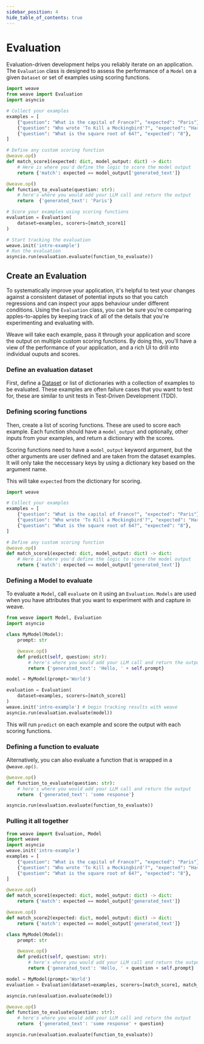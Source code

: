 ```yaml
---
sidebar_position: 4
hide_table_of_contents: true
---
```


# Evaluation

Evaluation-driven development helps you reliably iterate on an application. The `Evaluation` class is designed to assess the performance of a `Model` on a given `Dataset` or set of examples using scoring functions.

```python
import weave
from weave import Evaluation
import asyncio

# Collect your examples
examples = [
    {"question": "What is the capital of France?", "expected": "Paris"},
    {"question": "Who wrote 'To Kill a Mockingbird'?", "expected": "Harper Lee"},
    {"question": "What is the square root of 64?", "expected": "8"},
]

# Define any custom scoring function
@weave.op()
def match_score1(expected: dict, model_output: dict) -> dict:
    # Here is where you'd define the logic to score the model output
    return {'match': expected == model_output['generated_text']}

@weave.op()
def function_to_evaluate(question: str):
    # here's where you would add your LLM call and return the output
    return  {'generated_text': 'Paris'}

# Score your examples using scoring functions
evaluation = Evaluation(
    dataset=examples, scorers=[match_score1]
)

# Start tracking the evaluation
weave.init('intro-example')
# Run the evaluation
asyncio.run(evaluation.evaluate(function_to_evaluate))
```

## Create an Evaluation

To systematically improve your application, it's helpful to test your changes against a consistent dataset of potential inputs so that you catch regressions and can inspect your apps behaviour under different conditions. Using the `Evaluation` class, you can be sure you're comparing apples-to-apples by keeping track of all of the details that you're experimenting and evaluating with.

Weave will take each example, pass it through your application and score the output on multiple custom scoring functions. By doing this, you'll have a view of the performance of your application, and a rich UI to drill into individual ouputs and scores.

### Define an evaluation dataset

First, define a [Dataset](/guides/core-types/datasets) or list of dictionaries with a collection of examples to be evaluated. These examples are often failure cases that you want to test for, these are similar to unit tests in Test-Driven Development (TDD).

### Defining scoring functions

Then, create a list of scoring functions. These are used to score each example. Each function should have a `model_output` and optionally, other inputs from your examples, and return a dictionary with the scores.

Scoring functions need to have a `model_output` keyword argument, but the other arguments are user defined and are taken from the dataset examples. It will only take the neccessary keys by using a dictionary key based on the argument name.

This will take `expected` from the dictionary for scoring.

```python
import weave

# Collect your examples
examples = [
    {"question": "What is the capital of France?", "expected": "Paris"},
    {"question": "Who wrote 'To Kill a Mockingbird'?", "expected": "Harper Lee"},
    {"question": "What is the square root of 64?", "expected": "8"},
]

# Define any custom scoring function
@weave.op()
def match_score1(expected: dict, model_output: dict) -> dict:
    # Here is where you'd define the logic to score the model output
    return {'match': expected == model_output['generated_text']}
```

### Defining a Model to evaluate

To evaluate a `Model`, call `evaluate` on it using an `Evaluation`. `Models` are used when you have attributes that you want to experiment with and capture in weave.

```python
from weave import Model, Evaluation
import asyncio 

class MyModel(Model):
    prompt: str

    @weave.op()
    def predict(self, question: str):
        # here's where you would add your LLM call and return the output
        return {'generated_text': 'Hello, ' + self.prompt}

model = MyModel(prompt='World')

evaluation = Evaluation(
    dataset=examples, scorers=[match_score1]
)
weave.init('intro-example') # begin tracking results with weave
asyncio.run(evaluation.evaluate(model))
```
This will run `predict` on each example and score the output with each scoring functions.

### Defining a function to evaluate

Alternatively, you can also evaluate a function that is wrapped in a `@weave.op()`.

```python
@weave.op()
def function_to_evaluate(question: str):
    # here's where you would add your LLM call and return the output
    return  {'generated_text': 'some response'}

asyncio.run(evaluation.evaluate(function_to_evaluate))
```

### Pulling it all together

```python
from weave import Evaluation, Model
import weave
import asyncio
weave.init('intro-example')
examples = [
    {"question": "What is the capital of France?", "expected": "Paris"},
    {"question": "Who wrote 'To Kill a Mockingbird'?", "expected": "Harper Lee"},
    {"question": "What is the square root of 64?", "expected": "8"},
]

@weave.op()
def match_score1(expected: dict, model_output: dict) -> dict:
    return {'match': expected == model_output['generated_text']}

@weave.op()
def match_score2(expected: dict, model_output: dict) -> dict:
    return {'match': expected == model_output['generated_text']}

class MyModel(Model):
    prompt: str

    @weave.op()
    def predict(self, question: str):
        # here's where you would add your LLM call and return the output
        return {'generated_text': 'Hello, ' + question + self.prompt}

model = MyModel(prompt='World')
evaluation = Evaluation(dataset=examples, scorers=[match_score1, match_score2])

asyncio.run(evaluation.evaluate(model))

@weave.op()
def function_to_evaluate(question: str):
    # here's where you would add your LLM call and return the output
    return  {'generated_text': 'some response' + question}

asyncio.run(evaluation.evaluate(function_to_evaluate))
```